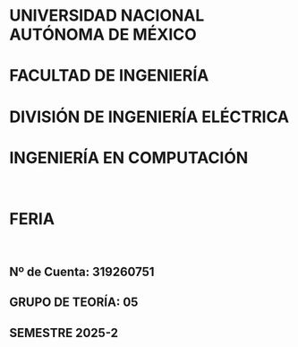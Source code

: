 # **UNIVERSIDAD NACIONAL AUTÓNOMA DE MÉXICO**  
# **FACULTAD DE INGENIERÍA**  
# **DIVISIÓN DE INGENIERÍA ELÉCTRICA**  
# **INGENIERÍA EN COMPUTACIÓN**  

<br>

# **FERIA**

<br>

## **Nº de Cuenta**: 319260751  
## **GRUPO DE TEORÍA**: 05  
## **SEMESTRE 2025-2**  
